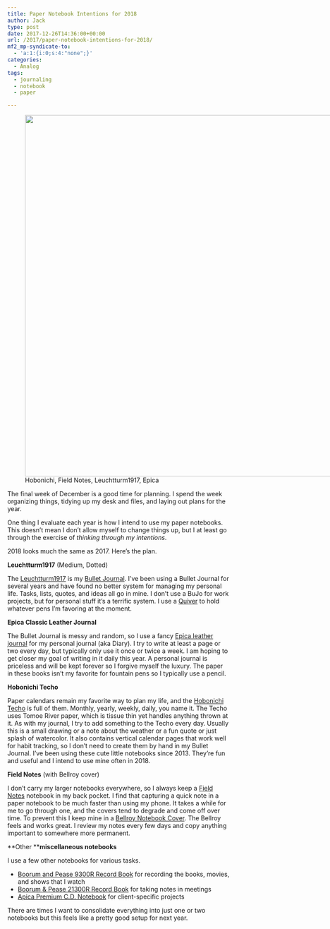 ```yaml
---
title: Paper Notebook Intentions for 2018
author: Jack
type: post
date: 2017-12-26T14:36:00+00:00
url: /2017/paper-notebook-intentions-for-2018/
mf2_mp-syndicate-to:
  - 'a:1:{i:0;s:4:"none";}'
categories:
  - Analog
tags:
  - journaling
  - notebook
  - paper

---
```

<figure id="attachment_700" style="width: 1024px" class="wp-caption alignnone"><img class="size-large wp-image-700" src="/wp-content/uploads/2017/12/20171226_Notebooks06-1024x819.jpg" alt="" width="1024" height="819" srcset="/wp-content/uploads/2017/12/20171226_Notebooks06-1024x819.jpg 1024w, /wp-content/uploads/2017/12/20171226_Notebooks06-300x240.jpg 300w, /wp-content/uploads/2017/12/20171226_Notebooks06-768x614.jpg 768w, /wp-content/uploads/2017/12/20171226_Notebooks06-750x600.jpg 750w, /wp-content/uploads/2017/12/20171226_Notebooks06.jpg 1200w" sizes="(max-width: 1024px) 100vw, 1024px" /><figcaption class="wp-caption-text">Hobonichi, Field Notes, Leuchtturm1917, Epica</figcaption></figure>

The final week of December is a good time for planning. I spend the week organizing things, tidying up my desk and files, and laying out plans for the year.

One thing I evaluate each year is how I intend to use my paper notebooks. This doesn&#8217;t mean I don&#8217;t allow myself to change things up, but I at least go through the exercise of _thinking through my intentions_.

2018 looks much the same as 2017. Here&#8217;s the plan.

**Leuchtturm1917** (Medium, Dotted)

The [Leuchtturm1917][1] is my [Bullet Journal][2]. I&#8217;ve been using a Bullet Journal for several years and have found no better system for managing my personal life. Tasks, lists, quotes, and ideas all go in mine. I don&#8217;t use a BuJo for work projects, but for personal stuff it&#8217;s a terrific system. I use a [Quiver][3] to hold whatever pens I&#8217;m favoring at the moment.

**Epica Classic Leather Journal**

The Bullet Journal is messy and random, so I use a fancy [Epica leather journal][4] for my personal journal (aka Diary). I try to write at least a page or two every day, but typically only use it once or twice a week. I am hoping to get closer my goal of writing in it daily this year. A personal journal is priceless and will be kept forever so I forgive myself the luxury. The paper in these books isn&#8217;t my favorite for fountain pens so I typically use a pencil.

**Hobonichi Techo**

Paper calendars remain my favorite way to plan my life, and the [Hobonichi Techo][5] is full of them. Monthly, yearly, weekly, daily, you name it. The Techo uses Tomoe River paper, which is tissue thin yet handles anything thrown at it. As with my journal, I try to add something to the Techo every day. Usually this is a small drawing or a note about the weather or a fun quote or just splash of watercolor. It also contains vertical calendar pages that work well for habit tracking, so I don&#8217;t need to create them by hand in my Bullet Journal. I&#8217;ve been using these cute little notebooks since 2013. They&#8217;re fun and useful and I intend to use mine often in 2018.

**Field Notes** (with Bellroy cover)

I don&#8217;t carry my larger notebooks everywhere, so I always keep a [Field Notes][6] notebook in my back pocket. I find that capturing a quick note in a paper notebook to be much faster than using my phone. It takes a while for me to go through one, and the covers tend to degrade and come off over time. To prevent this I keep mine in a [Bellroy Notebook Cover][7]. The Bellroy feels and works great. I review my notes every few days and copy anything important to somewhere more permanent.

**Other ****miscellaneous notebooks**

I use a few other notebooks for various tasks.

  * [Boorum and Pease 9300R Record Book][8] for recording the books, movies, and shows that I watch
  * [Boorum & Pease 21300R Record Book][9] for taking notes in meetings
  * [Apica Premium C.D. Notebook][10] for client-specific projects

There are times I want to consolidate everything into just one or two notebooks but this feels like a pretty good setup for next year.

 [1]: https://www.leuchtturm1917.us/notebook-medium-a5-hardcover-249-numbered-pages.html
 [2]: http://bulletjournal.com
 [3]: https://www.quiverglobal.com
 [4]: https://epica.com/products/classic-leather-journal-with-lined-pages
 [5]: https://www.1101.com/store/techo/en/
 [6]: https://fieldnotesbrand.com
 [7]: https://bellroy.com/products/field-notes-notebook-cover-mini/leather/charcoal
 [8]: https://www.amazon.com/gp/product/B00006IBTJ/
 [9]: https://www.amazon.com/gp/product/B00006IBTL/ref=oh_aui_search_detailpage?ie=UTF8&psc=1
 [10]: https://www.amazon.com/gp/product/B006ZTHFB2/